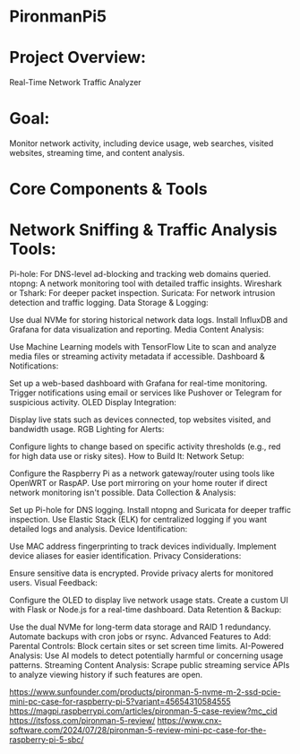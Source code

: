 # PironmanPi5
# Project Overview: 
Real-Time Network Traffic Analyzer
# Goal: 
Monitor network activity, including device usage, web searches, visited websites, streaming time, and content analysis.

# Core Components & Tools
# Network Sniffing & Traffic Analysis Tools:

Pi-hole: For DNS-level ad-blocking and tracking web domains queried.
ntopng: A network monitoring tool with detailed traffic insights.
Wireshark or Tshark: For deeper packet inspection.
Suricata: For network intrusion detection and traffic logging.
Data Storage & Logging:

Use dual NVMe for storing historical network data logs.
Install InfluxDB and Grafana for data visualization and reporting.
Media Content Analysis:

Use Machine Learning models with TensorFlow Lite to scan and analyze media files or streaming activity metadata if accessible.
Dashboard & Notifications:

Set up a web-based dashboard with Grafana for real-time monitoring.
Trigger notifications using email or services like Pushover or Telegram for suspicious activity.
OLED Display Integration:

Display live stats such as devices connected, top websites visited, and bandwidth usage.
RGB Lighting for Alerts:

Configure lights to change based on specific activity thresholds (e.g., red for high data use or risky sites).
How to Build It:
Network Setup:

Configure the Raspberry Pi as a network gateway/router using tools like OpenWRT or RaspAP.
Use port mirroring on your home router if direct network monitoring isn't possible.
Data Collection & Analysis:

Set up Pi-hole for DNS logging.
Install ntopng and Suricata for deeper traffic inspection.
Use Elastic Stack (ELK) for centralized logging if you want detailed logs and analysis.
Device Identification:

Use MAC address fingerprinting to track devices individually.
Implement device aliases for easier identification.
Privacy Considerations:

Ensure sensitive data is encrypted.
Provide privacy alerts for monitored users.
Visual Feedback:

Configure the OLED to display live network usage stats.
Create a custom UI with Flask or Node.js for a real-time dashboard.
Data Retention & Backup:

Use the dual NVMe for long-term data storage and RAID 1 redundancy.
Automate backups with cron jobs or rsync.
Advanced Features to Add:
Parental Controls: Block certain sites or set screen time limits.
AI-Powered Analysis: Use AI models to detect potentially harmful or concerning usage patterns.
Streaming Content Analysis: Scrape public streaming service APIs to analyze viewing history if such features are open.

https://www.sunfounder.com/products/pironman-5-nvme-m-2-ssd-pcie-mini-pc-case-for-raspberry-pi-5?variant=45654310584555
https://magpi.raspberrypi.com/articles/pironman-5-case-review?mc_cid
https://itsfoss.com/pironman-5-review/
https://www.cnx-software.com/2024/07/28/pironman-5-review-mini-pc-case-for-the-raspberry-pi-5-sbc/
